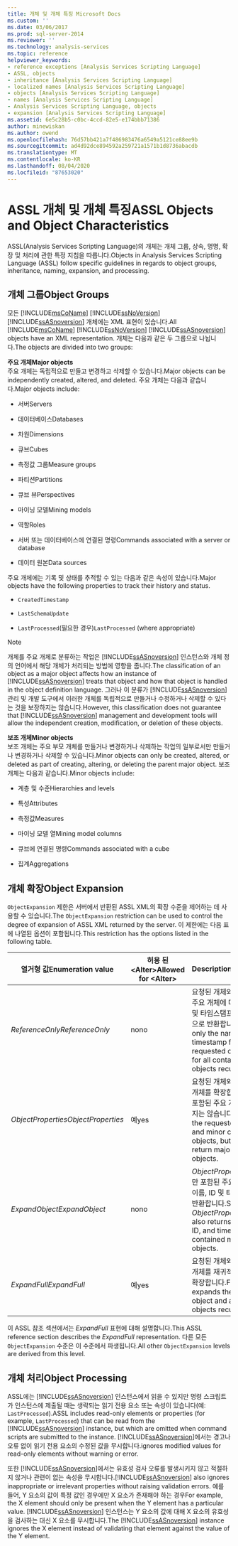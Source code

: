 ```yaml
---
title: 개체 및 개체 특징 Microsoft Docs
ms.custom: ''
ms.date: 03/06/2017
ms.prod: sql-server-2014
ms.reviewer: ''
ms.technology: analysis-services
ms.topic: reference
helpviewer_keywords:
- reference exceptions [Analysis Services Scripting Language]
- ASSL, objects
- inheritance [Analysis Services Scripting Language]
- localized names [Analysis Services Scripting Language]
- objects [Analysis Services Scripting Language]
- names [Analysis Services Scripting Language]
- Analysis Services Scripting Language, objects
- expansion [Analysis Services Scripting Language]
ms.assetid: 6e5c28b5-c0bc-4ccd-82e5-e174bbb71386
author: minewiskan
ms.author: owend
ms.openlocfilehash: 76d57bb421a7f486983476a6549a5121ce88ee9b
ms.sourcegitcommit: ad4d92dce894592a259721a1571b1d8736abacdb
ms.translationtype: MT
ms.contentlocale: ko-KR
ms.lasthandoff: 08/04/2020
ms.locfileid: "87653020"
---
```

# <a name="assl-objects-and-object-characteristics"></a><span data-ttu-id="33063-102">ASSL 개체 및 개체 특징</span><span class="sxs-lookup"><span data-stu-id="33063-102">ASSL Objects and Object Characteristics</span></span>
  <span data-ttu-id="33063-103">ASSL(Analysis Services Scripting Language)의 개체는 개체 그룹, 상속, 명명, 확장 및 처리에 관한 특정 지침을 따릅니다.</span><span class="sxs-lookup"><span data-stu-id="33063-103">Objects in Analysis Services Scripting Language (ASSL) follow specific guidelines in regards to object groups, inheritance, naming, expansion, and processing.</span></span>  
  
## <a name="object-groups"></a><span data-ttu-id="33063-104">개체 그룹</span><span class="sxs-lookup"><span data-stu-id="33063-104">Object Groups</span></span>  
 <span data-ttu-id="33063-105">모든 [!INCLUDE[msCoName](../../../includes/msconame-md.md)] [!INCLUDE[ssNoVersion](../../../includes/ssnoversion-md.md)] [!INCLUDE[ssASnoversion](../../../includes/ssasnoversion-md.md)] 개체에는 XML 표현이 있습니다.</span><span class="sxs-lookup"><span data-stu-id="33063-105">All [!INCLUDE[msCoName](../../../includes/msconame-md.md)] [!INCLUDE[ssNoVersion](../../../includes/ssnoversion-md.md)] [!INCLUDE[ssASnoversion](../../../includes/ssasnoversion-md.md)] objects have an XML representation.</span></span> <span data-ttu-id="33063-106">개체는 다음과 같은 두 그룹으로 나뉩니다.</span><span class="sxs-lookup"><span data-stu-id="33063-106">The objects are divided into two groups:</span></span>  
  
 <span data-ttu-id="33063-107">**주요 개체**</span><span class="sxs-lookup"><span data-stu-id="33063-107">**Major objects**</span></span>  
 <span data-ttu-id="33063-108">주요 개체는 독립적으로 만들고 변경하고 삭제할 수 있습니다.</span><span class="sxs-lookup"><span data-stu-id="33063-108">Major objects can be independently created, altered, and deleted.</span></span> <span data-ttu-id="33063-109">주요 개체는 다음과 같습니다.</span><span class="sxs-lookup"><span data-stu-id="33063-109">Major objects include:</span></span>  
  
-   <span data-ttu-id="33063-110">서버</span><span class="sxs-lookup"><span data-stu-id="33063-110">Servers</span></span>  
  
-   <span data-ttu-id="33063-111">데이터베이스</span><span class="sxs-lookup"><span data-stu-id="33063-111">Databases</span></span>  
  
-   <span data-ttu-id="33063-112">차원</span><span class="sxs-lookup"><span data-stu-id="33063-112">Dimensions</span></span>  
  
-   <span data-ttu-id="33063-113">큐브</span><span class="sxs-lookup"><span data-stu-id="33063-113">Cubes</span></span>  
  
-   <span data-ttu-id="33063-114">측정값 그룹</span><span class="sxs-lookup"><span data-stu-id="33063-114">Measure groups</span></span>  
  
-   <span data-ttu-id="33063-115">파티션</span><span class="sxs-lookup"><span data-stu-id="33063-115">Partitions</span></span>  
  
-   <span data-ttu-id="33063-116">큐브 뷰</span><span class="sxs-lookup"><span data-stu-id="33063-116">Perspectives</span></span>  
  
-   <span data-ttu-id="33063-117">마이닝 모델</span><span class="sxs-lookup"><span data-stu-id="33063-117">Mining models</span></span>  
  
-   <span data-ttu-id="33063-118">역할</span><span class="sxs-lookup"><span data-stu-id="33063-118">Roles</span></span>  
  
-   <span data-ttu-id="33063-119">서버 또는 데이터베이스에 연결된 명령</span><span class="sxs-lookup"><span data-stu-id="33063-119">Commands associated with a server or database</span></span>  
  
-   <span data-ttu-id="33063-120">데이터 원본</span><span class="sxs-lookup"><span data-stu-id="33063-120">Data sources</span></span>  
  
 <span data-ttu-id="33063-121">주요 개체에는 기록 및 상태를 추적할 수 있는 다음과 같은 속성이 있습니다.</span><span class="sxs-lookup"><span data-stu-id="33063-121">Major objects have the following properties to track their history and status.</span></span>  
  
-   `CreatedTimestamp`  
  
-   `LastSchemaUpdate`  
  
-   <span data-ttu-id="33063-122">`LastProcessed`(필요한 경우)</span><span class="sxs-lookup"><span data-stu-id="33063-122">`LastProcessed` (where appropriate)</span></span>  
  
> [!NOTE]  
>  <span data-ttu-id="33063-123">개체를 주요 개체로 분류하는 작업은 [!INCLUDE[ssASnoversion](../../../includes/ssasnoversion-md.md)] 인스턴스와 개체 정의 언어에서 해당 개체가 처리되는 방법에 영향을 줍니다.</span><span class="sxs-lookup"><span data-stu-id="33063-123">The classification of an object as a major object affects how an instance of [!INCLUDE[ssASnoversion](../../../includes/ssasnoversion-md.md)] treats that object and how that object is handled in the object definition language.</span></span> <span data-ttu-id="33063-124">그러나 이 분류가 [!INCLUDE[ssASnoversion](../../../includes/ssasnoversion-md.md)] 관리 및 개발 도구에서 이러한 개체를 독립적으로 만들거나 수정하거나 삭제할 수 있다는 것을 보장하지는 않습니다.</span><span class="sxs-lookup"><span data-stu-id="33063-124">However, this classification does not guarantee that [!INCLUDE[ssASnoversion](../../../includes/ssasnoversion-md.md)] management and development tools will allow the independent creation, modification, or deletion of these objects.</span></span>  
  
 <span data-ttu-id="33063-125">**보조 개체**</span><span class="sxs-lookup"><span data-stu-id="33063-125">**Minor objects**</span></span>  
 <span data-ttu-id="33063-126">보조 개체는 주요 부모 개체를 만들거나 변경하거나 삭제하는 작업의 일부로서만 만들거나 변경하거나 삭제할 수 있습니다.</span><span class="sxs-lookup"><span data-stu-id="33063-126">Minor objects can only be created, altered, or deleted as part of creating, altering, or deleting the parent major object.</span></span> <span data-ttu-id="33063-127">보조 개체는 다음과 같습니다.</span><span class="sxs-lookup"><span data-stu-id="33063-127">Minor objects include:</span></span>  
  
-   <span data-ttu-id="33063-128">계층 및 수준</span><span class="sxs-lookup"><span data-stu-id="33063-128">Hierarchies and levels</span></span>  
  
-   <span data-ttu-id="33063-129">특성</span><span class="sxs-lookup"><span data-stu-id="33063-129">Attributes</span></span>  
  
-   <span data-ttu-id="33063-130">측정값</span><span class="sxs-lookup"><span data-stu-id="33063-130">Measures</span></span>  
  
-   <span data-ttu-id="33063-131">마이닝 모델 열</span><span class="sxs-lookup"><span data-stu-id="33063-131">Mining model columns</span></span>  
  
-   <span data-ttu-id="33063-132">큐브에 연결된 명령</span><span class="sxs-lookup"><span data-stu-id="33063-132">Commands associated with a cube</span></span>  
  
-   <span data-ttu-id="33063-133">집계</span><span class="sxs-lookup"><span data-stu-id="33063-133">Aggregations</span></span>  
  
## <a name="object-expansion"></a><span data-ttu-id="33063-134">개체 확장</span><span class="sxs-lookup"><span data-stu-id="33063-134">Object Expansion</span></span>  
 <span data-ttu-id="33063-135">`ObjectExpansion` 제한은 서버에서 반환된 ASSL XML의 확장 수준을 제어하는 데 사용할 수 있습니다.</span><span class="sxs-lookup"><span data-stu-id="33063-135">The `ObjectExpansion` restriction can be used to control the degree of expansion of ASSL XML returned by the server.</span></span> <span data-ttu-id="33063-136">이 제한에는 다음 표에 나열된 옵션이 포함됩니다.</span><span class="sxs-lookup"><span data-stu-id="33063-136">This restriction has the options listed in the following table.</span></span>  
  
|<span data-ttu-id="33063-137">열거형 값</span><span class="sxs-lookup"><span data-stu-id="33063-137">Enumeration value</span></span>|<span data-ttu-id="33063-138">허용 된\<Alter></span><span class="sxs-lookup"><span data-stu-id="33063-138">Allowed for \<Alter></span></span>|<span data-ttu-id="33063-139">Description</span><span class="sxs-lookup"><span data-stu-id="33063-139">Description</span></span>|  
|-----------------------|---------------------------|-----------------|  
|<span data-ttu-id="33063-140">*ReferenceOnly*</span><span class="sxs-lookup"><span data-stu-id="33063-140">*ReferenceOnly*</span></span>|<span data-ttu-id="33063-141">no</span><span class="sxs-lookup"><span data-stu-id="33063-141">no</span></span>|<span data-ttu-id="33063-142">요청된 개체와 포함된 모든 주요 개체에 대한 이름, ID 및 타임스탬프만을 재귀적으로 반환합니다.</span><span class="sxs-lookup"><span data-stu-id="33063-142">Returns only the name, ID, and timestamp for the requested object and for all contained major objects recursively.</span></span>|  
|<span data-ttu-id="33063-143">*ObjectProperties*</span><span class="sxs-lookup"><span data-stu-id="33063-143">*ObjectProperties*</span></span>|<span data-ttu-id="33063-144">예</span><span class="sxs-lookup"><span data-stu-id="33063-144">yes</span></span>|<span data-ttu-id="33063-145">요청된 개체와 포함된 보조 개체를 확장합니다. 그러나 포함된 주요 개체를 반환하지는 않습니다.</span><span class="sxs-lookup"><span data-stu-id="33063-145">Expands the requested object and minor contained objects, but does not return major contained objects.</span></span>|  
|<span data-ttu-id="33063-146">*ExpandObject*</span><span class="sxs-lookup"><span data-stu-id="33063-146">*ExpandObject*</span></span>|<span data-ttu-id="33063-147">no</span><span class="sxs-lookup"><span data-stu-id="33063-147">no</span></span>|<span data-ttu-id="33063-148">*ObjectProperties*와 같지만 포함된 주요 개체에 대한 이름, ID 및 타임스탬프도 반환합니다.</span><span class="sxs-lookup"><span data-stu-id="33063-148">Same as *ObjectProperties*, but also returns the name, ID, and timestamp for contained major objects.</span></span>|  
|<span data-ttu-id="33063-149">*ExpandFull*</span><span class="sxs-lookup"><span data-stu-id="33063-149">*ExpandFull*</span></span>|<span data-ttu-id="33063-150">예</span><span class="sxs-lookup"><span data-stu-id="33063-150">yes</span></span>|<span data-ttu-id="33063-151">요청된 개체와 포함된 모든 개체를 재귀적으로 완전히 확장합니다.</span><span class="sxs-lookup"><span data-stu-id="33063-151">Fully expands the requested object and all contained objects recursively.</span></span>|  
  
 <span data-ttu-id="33063-152">이 ASSL 참조 섹션에서는 *ExpandFull* 표현에 대해 설명합니다.</span><span class="sxs-lookup"><span data-stu-id="33063-152">This ASSL reference section describes the *ExpandFull* representation.</span></span> <span data-ttu-id="33063-153">다른 모든 `ObjectExpansion` 수준은 이 수준에서 파생됩니다.</span><span class="sxs-lookup"><span data-stu-id="33063-153">All other `ObjectExpansion` levels are derived from this level.</span></span>  
  
## <a name="object-processing"></a><span data-ttu-id="33063-154">개체 처리</span><span class="sxs-lookup"><span data-stu-id="33063-154">Object Processing</span></span>  
 <span data-ttu-id="33063-155">ASSL에는 [!INCLUDE[ssASnoversion](../../../includes/ssasnoversion-md.md)] 인스턴스에서 읽을 수 있지만 명령 스크립트가 인스턴스에 제출될 때는 생략되는 읽기 전용 요소 또는 속성이 있습니다(예: `LastProcessed`).</span><span class="sxs-lookup"><span data-stu-id="33063-155">ASSL includes read-only elements or properties (for example, `LastProcessed`) that can be read from the [!INCLUDE[ssASnoversion](../../../includes/ssasnoversion-md.md)] instance, but which are omitted when command scripts are submitted to the instance.</span></span> [!INCLUDE[ssASnoversion](../../../includes/ssasnoversion-md.md)]<span data-ttu-id="33063-156">에서는 경고나 오류 없이 읽기 전용 요소의 수정된 값을 무시합니다.</span><span class="sxs-lookup"><span data-stu-id="33063-156">ignores modified values for read-only elements without warning or error.</span></span>  
  
 <span data-ttu-id="33063-157">또한 [!INCLUDE[ssASnoversion](../../../includes/ssasnoversion-md.md)]에서는 유효성 검사 오류를 발생시키지 않고 적절하지 않거나 관련이 없는 속성을 무시합니다.</span><span class="sxs-lookup"><span data-stu-id="33063-157">[!INCLUDE[ssASnoversion](../../../includes/ssasnoversion-md.md)] also ignores inappropriate or irrelevant properties without raising validation errors.</span></span> <span data-ttu-id="33063-158">예를 들어, Y 요소의 값이 특정 값인 경우에만 X 요소가 존재해야 하는 경우</span><span class="sxs-lookup"><span data-stu-id="33063-158">For example, the X element should only be present when the Y element has a particular value.</span></span> <span data-ttu-id="33063-159">[!INCLUDE[ssASnoversion](../../../includes/ssasnoversion-md.md)] 인스턴스는 Y 요소의 값에 대해 X 요소의 유효성을 검사하는 대신 X 요소를 무시합니다.</span><span class="sxs-lookup"><span data-stu-id="33063-159">The [!INCLUDE[ssASnoversion](../../../includes/ssasnoversion-md.md)] instance ignores the X element instead of validating that element against the value of the Y element.</span></span>  
  
  
